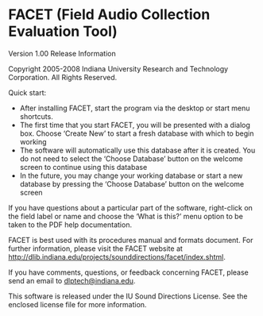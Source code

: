 # FACET (Field Audio Collection Evaluation Tool) 
Version 1.00 Release Information

Copyright 2005-2008 Indiana University Research and Technology Corporation. 
All Rights Reserved.

Quick start:
- After installing FACET, start the program via the desktop or start menu shortcuts.
- The first time that you start FACET, you will be presented with a dialog box. Choose ‘Create New’ to start a fresh database with which to begin working 
- The software will automatically use this database after it is created. You do not need to select the ‘Choose Database’ button on the welcome screen to continue using this database
- In the future, you may change your working database or start a new database by pressing the ‘Choose Database’ button on the welcome screen
 
If you have questions about a particular part of the software, right-click on the field label or name and choose the ‘What is this?’ menu option to be taken to the PDF help documentation.

FACET is best used with its procedures manual and formats document. For further information, please visit the FACET website at http://dlib.indiana.edu/projects/sounddirections/facet/index.shtml. 

If you have comments, questions, or feedback concerning FACET, please send an email to dlptech@indiana.edu.

This software is released under the IU Sound Directions License. See the enclosed license file for more information.


